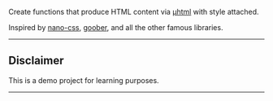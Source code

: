 Create functions that produce HTML content via [µhtml](https://github.com/WebReflection/uhtml) with style attached.

Inspired by [nano-css](https://github.com/streamich/nano-css), [goober](https://github.com/cristianbote/goober), and all the other famous libraries.

---

## Disclaimer

This is a demo project for learning purposes.

---
